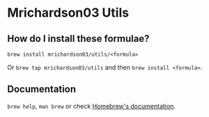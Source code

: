 # Mrichardson03 Utils

## How do I install these formulae?

`brew install mrichardson03/utils/<formula>`

Or `brew tap mrichardson03/utils` and then `brew install <formula>`.

## Documentation

`brew help`, `man brew` or check [Homebrew's documentation](https://docs.brew.sh).

